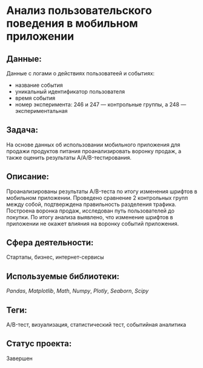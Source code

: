 # Анализ пользовательского поведения в мобильном приложении

## Данные:

Данные с логами о действиях пользоватеей и событиях:
* название события
* уникальный идентификатор пользователя
* время события
* номер эксперимента: 246 и 247 — контрольные группы, а 248 — экспериментальная

## Задача:

На основе данных об использовании мобильного приложения для продажи продуктов питания проанализировать воронку продаж, а также оценить результаты A/A/B-тестирования.

## Описание:

Проанализированы результаты A/B-теста по итогу изменения шрифтов в мобильном приложении. Проведено сравнение 2 контрольных групп между собой, подтверждена правильность разделения трафика. Построена воронка продаж, исследован путь пользователей до покупки. По итогу анализа выявлено, что изменение шрифтов в приложении не окажет влияния на воронку событий приложения.

## Сфера деятельности:

Стартапы, бизнес, интернет-сервисы

## Используемые библиотеки:

_Pandas_, _Matplotlib_, _Math_, _Numpy_, _Plotly_, _Seaborn_, _Scipy_

## Теги:

A/B-тест, визуализация, статистический тест, событийная аналитика

## Статус проекта:

Завершен
